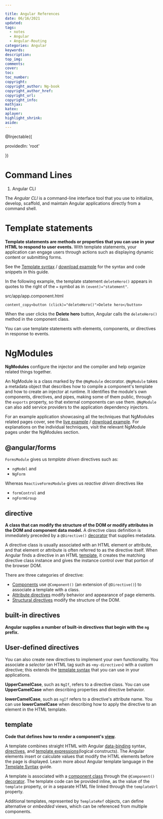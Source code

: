 ```yaml
---

title: Angular References
date: 06/16/2021
updated: 
tags: 
  - notes
  - Angular
  - Angular-Routing
categories: Angular
keywords: 
description: 
top_img: 
comments: 
cover: 
toc: 
toc_number: 
copyright:
copyright_author: Ng-book
copyright_author_href: 
copyright_url: 
copyright_info:
mathjax:
katex:
aplayer:
highlight_shrink:
aside:
---
```


@Injectable({

  providedIn: 'root'

})

# Command Lines

1. Angular CLI

The *Angular CLI* is a command-line interface tool that you use to initialize, develop, scaffold, and maintain Angular applications directly from a command shell.



# Template statements



**Template statements are methods or properties that you can use in your HTML to respond to user events.** With template statements, your application can engage users through actions such as displaying dynamic content or submitting forms.

See the [Template syntax](https://angular.io/generated/live-examples/template-syntax/stackblitz.html) / [download example](https://angular.io/generated/zips/template-syntax/template-syntax.zip) for the syntax and code snippets in this guide.

In the following example, the template statement `deleteHero()` appears in quotes to the right of the `=` symbol as in `(event)="statement"`.

src/app/app.component.html

```
content_copy<button (click)="deleteHero()">Delete hero</button>
```

When the user clicks the **Delete hero** button, Angular calls the `deleteHero()` method in the component class.

You can use template statements with elements, components, or directives in response to events.

# NgModules



**NgModules** configure the injector and the compiler and help organize related things together.

An NgModule is a class marked by the `@NgModule` decorator. `@NgModule` takes a metadata object that describes how to compile a component's template and how to create an injector at runtime. It identifies the module's own components, directives, and pipes, making some of them public, through the `exports` property, so that external components can use them. `@NgModule` can also add service providers to the application dependency injectors.

For an example application showcasing all the techniques that NgModules related pages cover, see the [live example](https://angular.io/generated/live-examples/ngmodules/stackblitz.html) / [download example](https://angular.io/generated/zips/ngmodules/ngmodules.zip). For explanations on the individual techniques, visit the relevant NgModule pages under the NgModules section.

## @angular/forms

`FormsModule` gives us *template driven* directives such as:

- `ngModel` and
- `NgForm`

Whereas `ReactiveFormsModule` gives us *reactive driven* directives like

- `formControl` and
- `ngFormGroup`

## directive

**A class that can modify the structure of the DOM or modify attributes in the DOM and component data model.** A directive class definition is immediately preceded by a `@Directive()` [decorator](https://angular.io/guide/glossary#decorator) that supplies metadata.

A directive class is usually associated with an HTML element or attribute, and that element or attribute is often referred to as the directive itself. When Angular finds a directive in an HTML [template](https://angular.io/guide/glossary#template), it creates the matching directive class instance and gives the instance control over that portion of the browser DOM.

There are three categories of directive:

- [Components](https://angular.io/guide/glossary#component) use `@Component()` (an extension of `@Directive()`) to associate a template with a class.
- [Attribute directives](https://angular.io/guide/glossary#attribute-directive) modify behavior and appearance of page elements.
- [Structural directives](https://angular.io/guide/glossary#structural-directive) modify the structure of the DOM.

## built-in directives

**Angular supplies a number of built-in directives that begin with the `ng` prefix.** 

## User-defined directives

You can also create new directives to implement your own functionality. You associate a *selector* (an HTML tag such as `<my-directive>`) with a custom directive; this extends the [template syntax](https://angular.io/guide/template-syntax) that you can use in your applications.

**UpperCamelCase**, such as `NgIf`, refers to a directive class. You can use **UpperCamelCase** when describing properties and directive behavior.

**lowerCamelCase**, such as `ngIf` refers to a directive's attribute name. You can use **lowerCamelCase** when describing how to apply the directive to an element in the HTML template.

## template

**Code that defines how to render a component's [view](https://angular.io/guide/glossary#view).**

A template combines straight HTML with Angular [data-binding](https://angular.io/guide/glossary#data-binding) syntax, [directives](https://angular.io/guide/glossary#directive), and [template expressions](https://angular.io/guide/glossary#template-expression)(logical constructs). The Angular elements insert or calculate values that modify the HTML elements before the page is displayed. Learn more about Angular template language in the [Template Syntax](https://angular.io/guide/template-syntax) guide.

A template is associated with a [component class](https://angular.io/guide/glossary#component) through the `@Component()` [decorator](https://angular.io/guide/glossary#decorator). The template code can be provided inline, as the value of the `template` property, or in a separate HTML file linked through the `templateUrl` property.

Additional templates, represented by `TemplateRef` objects, can define alternative or *embedded* views, which can be referenced from multiple components.

